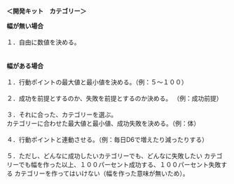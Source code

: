 <p><strong>＜開発キット　カテゴリー＞</strong></p>

<p><strong>幅が無い場合</strong><br />
<br />
１．自由に数値を決める。<br />
<br />
<br />
<strong>幅がある場合</strong><br />
<br />
 １．行動ポイントの最大値と最小値を決める。（例：５～１００）<br />
<br />
 ２．成功を前提とするのか、失敗を前提とするのか決める。 （例：成功前提）<br />
<br />
 ３．それに合った、カテゴリーを選ぶ。<br />
カテゴリーに合わせた最大値と最小値、成功失敗を決める。（例：体）<br />
<br />
 ４．行動ポイントと連動させる。（例：毎日D6で増えたり減ったりする）<br />
<br />
 ５．ただし、どんなに成功したいカテゴリーでも、どんなに失敗したい カテゴリーでも幅を作った以上、１００パーセント成功する、１００パーセント失敗する カテゴリーを作ってはいけない（幅を作った意味が無いため）。
</p>
